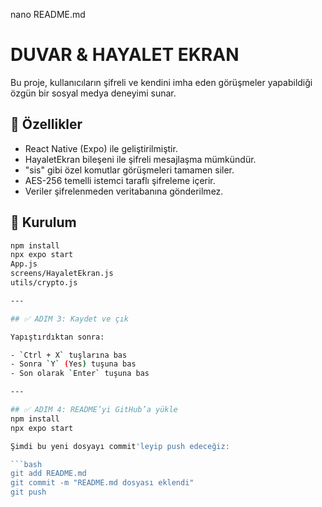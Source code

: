 nano README.md
# DUVAR & HAYALET EKRAN

Bu proje, kullanıcıların şifreli ve kendini imha eden görüşmeler yapabildiği özgün bir sosyal medya deneyimi sunar.

## 📱 Özellikler
- React Native (Expo) ile geliştirilmiştir.
- HayaletEkran bileşeni ile şifreli mesajlaşma mümkündür.
- "sis" gibi özel komutlar görüşmeleri tamamen siler.
- AES-256 temelli istemci taraflı şifreleme içerir.
- Veriler şifrelenmeden veritabanına gönderilmez.

## 🔧 Kurulum
```bash
npm install
npx expo start
App.js
screens/HayaletEkran.js
utils/crypto.js

---

## ✅ ADIM 3: Kaydet ve çık

Yapıştırdıktan sonra:

- `Ctrl + X` tuşlarına bas
- Sonra `Y` (Yes) tuşuna bas
- Son olarak `Enter` tuşuna bas

---

## ✅ ADIM 4: README’yi GitHub’a yükle
npm install
npx expo start

Şimdi bu yeni dosyayı commit'leyip push edeceğiz:

```bash
git add README.md
git commit -m "README.md dosyası eklendi"
git push
